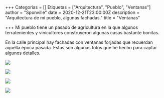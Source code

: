 +++
Categorias = []
Etiquetas = ["Arquitectura", "Pueblo", "Ventanas"]
author = "Sponville"
date = 2020-12-21T23:00:00Z
description = "Arquitectura de mi pueblo, algunas fachadas."
title = "Ventanas"

+++
Mi pueblo tiene un pasado de agricultura en la que algunos terratenientes y vinicultores construyeron algunas casas bastante bonitas.

En la calle principal hay fachadas con ventanas forjadas que recuerdan aquella época pasada. Estas son algunas fotos que he hecho para captar algunos detalles.

![](/uploads/ventana-fachada1.jpg)

![](/uploads/ventana-fachada2.jpg)

![](/uploads/ventana-fachada3.jpg)

![](/uploads/ventana-fachada4.jpg)